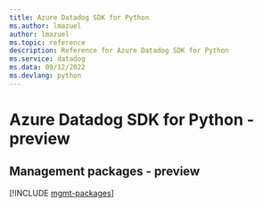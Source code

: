 ```yaml
---
title: Azure Datadog SDK for Python
ms.author: lmazuel
author: lmazuel
ms.topic: reference
description: Reference for Azure Datadog SDK for Python
ms.service: datadog
ms.data: 09/12/2022
ms.devlang: python
---
```

# Azure Datadog SDK for Python - preview

## Management packages - preview
[!INCLUDE [mgmt-packages](datadog-mgmt-index.md)]